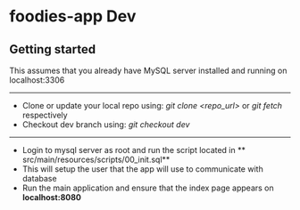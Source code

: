 # foodies-app Dev

## Getting started
This assumes that you already have  MySQL server installed and running on localhost:3306
<hr>

* Clone or update your local repo using:  *git clone <repo_url>* or *git fetch* respectively
* Checkout dev branch using: *git checkout dev*

<hr>

* Login to mysql server as root and run the script located in ** src/main/resources/scripts/00_init.sql**
* This will setup the user that the app will use to communicate with database
* Run the main application and ensure that the index page appears on **localhost:8080**

